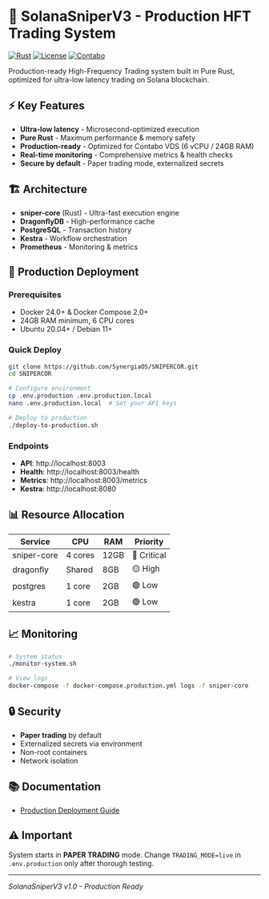 # 🎯 SolanaSniperV3 - Production HFT Trading System

[![Rust](https://img.shields.io/badge/rust-1.75+-orange.svg)](https://www.rust-lang.org)
[![License](https://img.shields.io/badge/license-MIT-green.svg)](LICENSE)
[![Contabo](https://img.shields.io/badge/optimized-Contabo_VDS-red.svg)](https://contabo.com)

Production-ready High-Frequency Trading system built in Pure Rust, optimized for ultra-low latency trading on Solana blockchain.

## ⚡ Key Features

- **Ultra-low latency** - Microsecond-optimized execution
- **Pure Rust** - Maximum performance & memory safety
- **Production-ready** - Optimized for Contabo VDS (6 vCPU / 24GB RAM)
- **Real-time monitoring** - Comprehensive metrics & health checks
- **Secure by default** - Paper trading mode, externalized secrets

## 🏗️ Architecture

- **sniper-core** (Rust) - Ultra-fast execution engine
- **DragonflyDB** - High-performance cache
- **PostgreSQL** - Transaction history
- **Kestra** - Workflow orchestration
- **Prometheus** - Monitoring & metrics

## 🚀 Production Deployment

### Prerequisites

- Docker 24.0+ & Docker Compose 2.0+
- 24GB RAM minimum, 6 CPU cores
- Ubuntu 20.04+ / Debian 11+

### Quick Deploy

```bash
git clone https://github.com/SynergiaOS/SNIPERCOR.git
cd SNIPERCOR

# Configure environment
cp .env.production .env.production.local
nano .env.production.local  # Set your API keys

# Deploy to production
./deploy-to-production.sh
```

### Endpoints

- **API**: http://localhost:8003
- **Health**: http://localhost:8003/health
- **Metrics**: http://localhost:8003/metrics
- **Kestra**: http://localhost:8080

## 📊 Resource Allocation

| Service | CPU | RAM | Priority |
|---------|-----|-----|----------|
| sniper-core | 4 cores | 12GB | 🔴 Critical |
| dragonfly | Shared | 8GB | 🟡 High |
| postgres | 1 core | 2GB | 🟢 Low |
| kestra | 1 core | 2GB | 🟢 Low |

## 📈 Monitoring

```bash
# System status
./monitor-system.sh

# View logs
docker-compose -f docker-compose.production.yml logs -f sniper-core
```

## 🔒 Security

- **Paper trading** by default
- Externalized secrets via environment
- Non-root containers
- Network isolation

## 📚 Documentation

- [Production Deployment Guide](PRODUCTION-DEPLOYMENT.md)

## ⚠️ Important

System starts in **PAPER TRADING** mode. Change `TRADING_MODE=live` in `.env.production` only after thorough testing.

---

*SolanaSniperV3 v1.0 - Production Ready*
